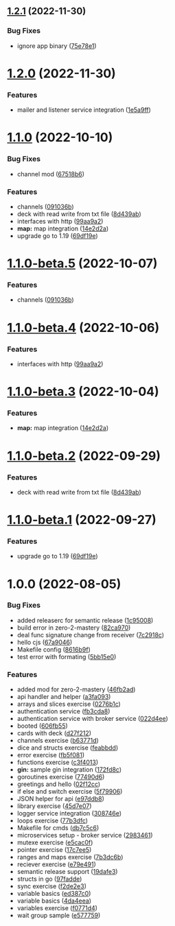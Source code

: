 ## [1.2.1](https://github.com/itsprofcjs/cuddly-broccoli/compare/v1.2.0...v1.2.1) (2022-11-30)


### Bug Fixes

* ignore app binary ([75e78e1](https://github.com/itsprofcjs/cuddly-broccoli/commit/75e78e1f306cf4dece79120aa2bc49de5e2d46bd))

# [1.2.0](https://github.com/itsprofcjs/cuddly-broccoli/compare/v1.1.0...v1.2.0) (2022-11-30)


### Features

* mailer and listener service integration ([1e5a9ff](https://github.com/itsprofcjs/cuddly-broccoli/commit/1e5a9ffb56f95cd218e9ae535283f5ee37deb5ba))

# [1.1.0](https://github.com/itsprofcjs/cuddly-broccoli/compare/v1.0.0...v1.1.0) (2022-10-10)


### Bug Fixes

* channel mod ([67518b6](https://github.com/itsprofcjs/cuddly-broccoli/commit/67518b6ea1947624fe599c67ec064456aa9d2828))


### Features

* channels ([091036b](https://github.com/itsprofcjs/cuddly-broccoli/commit/091036b1aca1ec884d6a6a88da017af6d97383bd))
* deck with read write from txt file ([8d439ab](https://github.com/itsprofcjs/cuddly-broccoli/commit/8d439ab7c2bde3918a403424584554923832c6ca))
* interfaces with http ([99aa9a2](https://github.com/itsprofcjs/cuddly-broccoli/commit/99aa9a2b804205eea08172a9f292d40055c33954))
* **map:** map integration ([14e2d2a](https://github.com/itsprofcjs/cuddly-broccoli/commit/14e2d2aefe5151d5e3d77ecc9d5d6dab42a22c8a))
* upgrade go to 1.19 ([69df19e](https://github.com/itsprofcjs/cuddly-broccoli/commit/69df19e2364babc4f2605d6a060a1d2466d3c5de))

# [1.1.0-beta.5](https://github.com/itsprofcjs/cuddly-broccoli/compare/v1.1.0-beta.4...v1.1.0-beta.5) (2022-10-07)


### Features

* channels ([091036b](https://github.com/itsprofcjs/cuddly-broccoli/commit/091036b1aca1ec884d6a6a88da017af6d97383bd))

# [1.1.0-beta.4](https://github.com/itsprofcjs/cuddly-broccoli/compare/v1.1.0-beta.3...v1.1.0-beta.4) (2022-10-06)


### Features

* interfaces with http ([99aa9a2](https://github.com/itsprofcjs/cuddly-broccoli/commit/99aa9a2b804205eea08172a9f292d40055c33954))

# [1.1.0-beta.3](https://github.com/itsprofcjs/cuddly-broccoli/compare/v1.1.0-beta.2...v1.1.0-beta.3) (2022-10-04)


### Features

* **map:** map integration ([14e2d2a](https://github.com/itsprofcjs/cuddly-broccoli/commit/14e2d2aefe5151d5e3d77ecc9d5d6dab42a22c8a))

# [1.1.0-beta.2](https://github.com/itsprofcjs/cuddly-broccoli/compare/v1.1.0-beta.1...v1.1.0-beta.2) (2022-09-29)


### Features

* deck with read write from txt file ([8d439ab](https://github.com/itsprofcjs/cuddly-broccoli/commit/8d439ab7c2bde3918a403424584554923832c6ca))

# [1.1.0-beta.1](https://github.com/itsprofcjs/cuddly-broccoli/compare/v1.0.0...v1.1.0-beta.1) (2022-09-27)


### Features

* upgrade go to 1.19 ([69df19e](https://github.com/itsprofcjs/cuddly-broccoli/commit/69df19e2364babc4f2605d6a060a1d2466d3c5de))

# 1.0.0 (2022-08-05)


### Bug Fixes

* added releaserc for semantic release ([1c95008](https://github.com/itsprofcjs/cuddly-broccoli/commit/1c95008fcddd5d5c405c8e19bf6e920c65989900))
* build error in zero-2-mastery ([82ca970](https://github.com/itsprofcjs/cuddly-broccoli/commit/82ca970a6705cb73dfea3e6e639376dda6080b93))
* deal func signature change from receiver ([7c2918c](https://github.com/itsprofcjs/cuddly-broccoli/commit/7c2918ca0b062883b1c9583cd2b15737cf29aec1))
* hello cjs ([67a9046](https://github.com/itsprofcjs/cuddly-broccoli/commit/67a90463d85974dfa487aa46f1944aa51bd59e41))
* Makefile config ([8616b9f](https://github.com/itsprofcjs/cuddly-broccoli/commit/8616b9ff01a7da5b8f69693ddf3fa72f37df17e5))
* test error with formating ([5bb15e0](https://github.com/itsprofcjs/cuddly-broccoli/commit/5bb15e0c7c3a18f30e28ae0d1df4bcaed261d8c2))


### Features

* added mod for zero-2-mastery ([46fb2ad](https://github.com/itsprofcjs/cuddly-broccoli/commit/46fb2adb19c293caf0467e7f1bf5900c85e3f5c6))
* api handler and helper ([a3fa093](https://github.com/itsprofcjs/cuddly-broccoli/commit/a3fa093b2efa16ca118141ea0cbbe6144e21643f))
* arrays and slices exercise ([0276b1c](https://github.com/itsprofcjs/cuddly-broccoli/commit/0276b1c2e12793fa7b08514842cfad90a17fe246))
* authentication service ([fb3cda8](https://github.com/itsprofcjs/cuddly-broccoli/commit/fb3cda8336525e76b1b427e5332cc75a57576057))
* authentication service with broker service ([022d4ee](https://github.com/itsprofcjs/cuddly-broccoli/commit/022d4ee5958f6109109680d955afdc740116fe04))
* booted ([606fb55](https://github.com/itsprofcjs/cuddly-broccoli/commit/606fb55ddb40aeae3e201ddc2d3ba6f3d6978a56))
* cards with deck ([d27f212](https://github.com/itsprofcjs/cuddly-broccoli/commit/d27f212c26f0b2f2d1e258bb8d502b6fe62c6cb0))
* channels exercise ([b63771d](https://github.com/itsprofcjs/cuddly-broccoli/commit/b63771dd5367937225b5e7d3564b78087c42c2b1))
* dice and structs exercise ([feabbdd](https://github.com/itsprofcjs/cuddly-broccoli/commit/feabbdd7481c6f0cdc46bf6f73698a82de770f0b))
* error exercise ([fb5f081](https://github.com/itsprofcjs/cuddly-broccoli/commit/fb5f081c8f1661284a57466b9ce9e2482b42fce0))
* functions exercise ([c3f4013](https://github.com/itsprofcjs/cuddly-broccoli/commit/c3f4013d1c11326c1b2ba84ad56027d16d855752))
* **gin:** sample gin integration ([172fd8c](https://github.com/itsprofcjs/cuddly-broccoli/commit/172fd8c188f32b968703dcc2028e2b4fafa2e982))
* goroutines exercise ([77490d6](https://github.com/itsprofcjs/cuddly-broccoli/commit/77490d6b766023da7e3eb5f29eeca96a28bb812c))
* greetings and hello ([02f12cc](https://github.com/itsprofcjs/cuddly-broccoli/commit/02f12cc39eebbff0559125a802d97332fd60a816))
* if else and switch exercise ([5f79906](https://github.com/itsprofcjs/cuddly-broccoli/commit/5f799067d98a66ebd09aacae19478ba8ca69aa1e))
* JSON helper for api ([e97ddb8](https://github.com/itsprofcjs/cuddly-broccoli/commit/e97ddb82780b0260012af8b3a6159a1d140f7453))
* library exercise ([45d7e07](https://github.com/itsprofcjs/cuddly-broccoli/commit/45d7e0729dda5d4aaf9b2f2554a84de639770bd6))
* logger service integration ([308746e](https://github.com/itsprofcjs/cuddly-broccoli/commit/308746e4fbaf38d9c00c21b7978a2e41de8dd43a))
* loops exercise ([77b3dfc](https://github.com/itsprofcjs/cuddly-broccoli/commit/77b3dfc729c0c7d12d1c2794a2dfeed1350efd54))
* Makefile for cmds ([db7c5c6](https://github.com/itsprofcjs/cuddly-broccoli/commit/db7c5c62f753b113f56ce6702d2d7996e068d157))
* microservices setup - broker service ([2983461](https://github.com/itsprofcjs/cuddly-broccoli/commit/298346127ed82f458b4c5103ce976c8532ddca4d))
* mutexe exercise ([e5cac0f](https://github.com/itsprofcjs/cuddly-broccoli/commit/e5cac0f65e45f768623870d068209ac8397da748))
* pointer exercise ([17c7ee5](https://github.com/itsprofcjs/cuddly-broccoli/commit/17c7ee5bfe413cc0fcc2eb9d08fca88cd12d55e9))
* ranges and maps exercise ([7b3dc6b](https://github.com/itsprofcjs/cuddly-broccoli/commit/7b3dc6b1676de77e06e899ba29d21ff85c5527e5))
* reciever exercise ([e79e491](https://github.com/itsprofcjs/cuddly-broccoli/commit/e79e491703b6b1fdc9445d2ea6d3cf37f24daef3))
* semantic release support ([19dafe3](https://github.com/itsprofcjs/cuddly-broccoli/commit/19dafe3f5b65a6d6f44314d9e48588b347221801))
* structs in go ([97fadde](https://github.com/itsprofcjs/cuddly-broccoli/commit/97fadde029401f7b23e2294b565962afec040610))
* sync exercise ([f2de2e3](https://github.com/itsprofcjs/cuddly-broccoli/commit/f2de2e3ca76512d39cdf386a77449614970cccd2))
* variable basics ([ed387c0](https://github.com/itsprofcjs/cuddly-broccoli/commit/ed387c04cea866bfb08ae2739e0a54bf7082dcfe))
* variable basics ([4da4eea](https://github.com/itsprofcjs/cuddly-broccoli/commit/4da4eeafde807fa66a13d06b731e3b61f8eca028))
* variables exercise ([f0771d4](https://github.com/itsprofcjs/cuddly-broccoli/commit/f0771d4dbc6adf6735be872662d7cead28c39b25))
* wait group sample ([e577759](https://github.com/itsprofcjs/cuddly-broccoli/commit/e577759d8da794d1e9746306d22ce3cd118c06d3))
